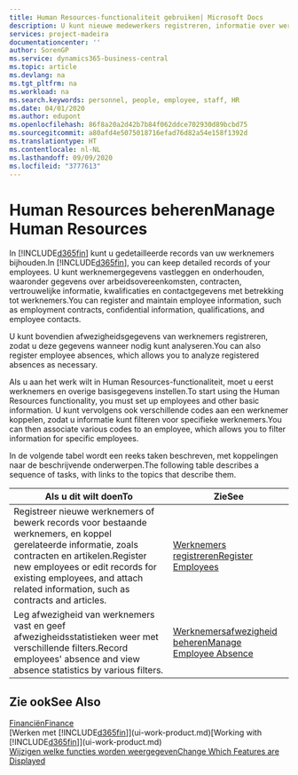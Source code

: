```yaml
---
title: Human Resources-functionaliteit gebruiken| Microsoft Docs
description: U kunt nieuwe medewerkers registreren, informatie over werknemers bewerken en afwezigheid registreren en analyseren.
services: project-madeira
documentationcenter: ''
author: SorenGP
ms.service: dynamics365-business-central
ms.topic: article
ms.devlang: na
ms.tgt_pltfrm: na
ms.workload: na
ms.search.keywords: personnel, people, employee, staff, HR
ms.date: 04/01/2020
ms.author: edupont
ms.openlocfilehash: 86f8a20a2d42b7b84f062ddce702930d89bcbd75
ms.sourcegitcommit: a80afd4e5075018716efad76d82a54e158f1392d
ms.translationtype: HT
ms.contentlocale: nl-NL
ms.lasthandoff: 09/09/2020
ms.locfileid: "3777613"
---
```

# <a name="manage-human-resources"></a><span data-ttu-id="0b7e4-103">Human Resources beheren</span><span class="sxs-lookup"><span data-stu-id="0b7e4-103">Manage Human Resources</span></span>
<span data-ttu-id="0b7e4-104">In [!INCLUDE[d365fin](includes/d365fin_md.md)] kunt u gedetailleerde records van uw werknemers bijhouden.</span><span class="sxs-lookup"><span data-stu-id="0b7e4-104">In [!INCLUDE[d365fin](includes/d365fin_md.md)], you can keep detailed records of your employees.</span></span> <span data-ttu-id="0b7e4-105">U kunt werknemergegevens vastleggen en onderhouden, waaronder gegevens over arbeidsovereenkomsten, contracten, vertrouwelijke informatie, kwalificaties en contactgegevens met betrekking tot werknemers.</span><span class="sxs-lookup"><span data-stu-id="0b7e4-105">You can register and maintain employee information, such as employment contracts, confidential information, qualifications, and employee contacts.</span></span>

<span data-ttu-id="0b7e4-106">U kunt bovendien afwezigheidsgegevens van werknemers registreren, zodat u deze gegevens wanneer nodig kunt analyseren.</span><span class="sxs-lookup"><span data-stu-id="0b7e4-106">You can also register employee absences, which allows you to analyze registered absences as necessary.</span></span>

<span data-ttu-id="0b7e4-107">Als u aan het werk wilt in Human Resources-functionaliteit, moet u eerst werknemers en overige basisgegevens instellen.</span><span class="sxs-lookup"><span data-stu-id="0b7e4-107">To start using the Human Resources functionality, you must set up employees and other basic information.</span></span> <span data-ttu-id="0b7e4-108">U kunt vervolgens ook verschillende codes aan een werknemer koppelen, zodat u informatie kunt filteren voor specifieke werknemers.</span><span class="sxs-lookup"><span data-stu-id="0b7e4-108">You can then associate various codes to an employee, which allows you to filter information for specific employees.</span></span>

<span data-ttu-id="0b7e4-109">In de volgende tabel wordt een reeks taken beschreven, met koppelingen naar de beschrijvende onderwerpen.</span><span class="sxs-lookup"><span data-stu-id="0b7e4-109">The following table describes a sequence of tasks, with links to the topics that describe them.</span></span>

| <span data-ttu-id="0b7e4-110">Als u dit wilt doen</span><span class="sxs-lookup"><span data-stu-id="0b7e4-110">To</span></span> | <span data-ttu-id="0b7e4-111">Zie</span><span class="sxs-lookup"><span data-stu-id="0b7e4-111">See</span></span> |
| --- | --- |
| <span data-ttu-id="0b7e4-112">Registreer nieuwe werknemers of bewerk records voor bestaande werknemers, en koppel gerelateerde informatie, zoals contracten en artikelen.</span><span class="sxs-lookup"><span data-stu-id="0b7e4-112">Register new employees or edit records for existing employees, and attach related information, such as contracts and articles.</span></span> |[<span data-ttu-id="0b7e4-113">Werknemers registreren</span><span class="sxs-lookup"><span data-stu-id="0b7e4-113">Register Employees</span></span>](hr-how-register-employees.md) |
| <span data-ttu-id="0b7e4-114">Leg afwezigheid van werknemers vast en geef afwezigheidsstatistieken weer met verschillende filters.</span><span class="sxs-lookup"><span data-stu-id="0b7e4-114">Record employees' absence and view absence statistics by various filters.</span></span> |[<span data-ttu-id="0b7e4-115">Werknemersafwezigheid beheren</span><span class="sxs-lookup"><span data-stu-id="0b7e4-115">Manage Employee Absence</span></span>](hr-how-manage-absence.md) |

## <a name="see-also"></a><span data-ttu-id="0b7e4-116">Zie ook</span><span class="sxs-lookup"><span data-stu-id="0b7e4-116">See Also</span></span>
[<span data-ttu-id="0b7e4-117">Financiën</span><span class="sxs-lookup"><span data-stu-id="0b7e4-117">Finance</span></span>](finance.md)  
<span data-ttu-id="0b7e4-118">[Werken met [!INCLUDE[d365fin](includes/d365fin_md.md)]](ui-work-product.md)</span><span class="sxs-lookup"><span data-stu-id="0b7e4-118">[Working with [!INCLUDE[d365fin](includes/d365fin_md.md)]](ui-work-product.md)</span></span>  
[<span data-ttu-id="0b7e4-119">Wijzigen welke functies worden weergegeven</span><span class="sxs-lookup"><span data-stu-id="0b7e4-119">Change Which Features are Displayed</span></span>](ui-experiences.md)        
